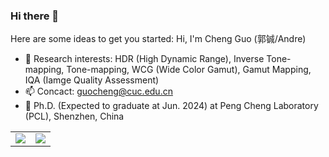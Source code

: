 ### Hi there 👋

Here are some ideas to get you started:
 Hi, I'm Cheng Guo (郭铖/Andre) 
- 📕 Research interests: HDR (High Dynamic Range), Inverse Tone-mapping, Tone-mapping, WCG (Wide Color Gamut), Gamut Mapping, IQA (Iamge Quality Assessment)
- 📫 Concact: guocheng@cuc.edu.cn
- 🔭 Ph.D. (Expected to graduate at Jun. 2024) at Peng Cheng Laboratory (PCL), Shenzhen, China

<body>
<table id="tbl" border=1 width="75%" rules=none frame=void>
<td><img src="https://github-readme-stats.vercel.app/api?username=andreguo&show_icons=true&hide=issues&theme=dark&hide_title=false" ></td>
<td><img src="https://github-readme-stats.vercel.app/api/top-langs/?username=andreguo&layout=compact&theme=dark&hide_title=false" ></td>
</table>
</body>

<!--
**AndreGuo/andreguo** is a ✨ _special_ ✨ repository because its `README.md` (this file) appears on your GitHub profile.

Here are some ideas to get you started:

- 🔭 I’m currently working on ...
- 🌱 I’m currently learning ...
- 👯 I’m looking to collaborate on ...
- 🤔 I’m looking for help with ...
- 💬 Ask me about ...
- 📫 How to reach me: ...
- 😄 Pronouns: ...
- ⚡ Fun fact: ...
-->
